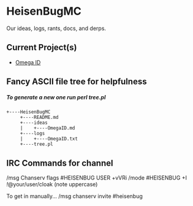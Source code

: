 HeisenBugMC
===========

Our ideas, logs, rants, docs, and derps.

## Current Project(s)
 - [Omega ID](https://github.com/HeisenBugMC/HeisenBugMC/blob/master/ideas/OmegaID.md)

## Fancy ASCII file tree for helpfulness
##### To generate a new one run perl tree.pl

    +----HeisenBugMC
         +----README.md
         +----ideas
         |    +----OmegaID.md
         +----logs
         |    +----OmegaID.txt
         +----tree.pl



## IRC Commands for channel
/msg Chanserv flags #HEISENBUG USER +vVRi
/mode #HEISENBUG +I *!*@your/user/cloak (note uppercase)

To get in manually...
/msg chanserv invite #heisenbug
